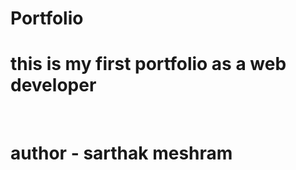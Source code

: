 # Portfolio
<h1>this is my first portfolio as a web developer</h1>
<br> 
<h1> author - sarthak meshram </h1>
